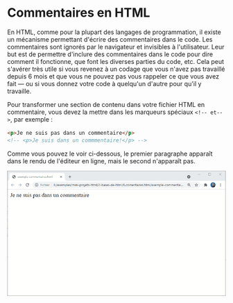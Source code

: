 # Commentaires en HTML

En HTML, comme pour la plupart des langages de programmation, il existe un mécanisme permettant d'écrire des commentaires dans le code. Les commentaires sont ignorés par le navigateur et invisibles à l'utilisateur. Leur but est de permettre d'inclure des commentaires dans le code pour dire comment il fonctionne, que font les diverses  parties du code, etc. Cela peut s'avérer très utile si vous revenez à un codage que vous n'avez pas travaillé depuis 6 mois et que vous ne pouvez pas vous rappeler ce que vous avez fait — ou si vous donnez votre code à quelqu'un d'autre pour qu'il y travaille.

Pour transformer une section de contenu dans votre fichier HTML en commentaire, vous devez la mettre dans les marqueurs spéciaux ``<!-- et-->``, par exemple :

````html
<p>Je ne suis pas dans un commentaire</p>
<!-- <p>Je suis dans un commmentaire!</p> -->
````


Comme vous pouvez le voir ci-dessous, le premier paragraphe apparaît dans le rendu de l'éditeur en ligne, mais le second n'apparaît pas.

![Commentaires en HTML](../images/bases-html/commentaires/exemple-commentaire.png)

